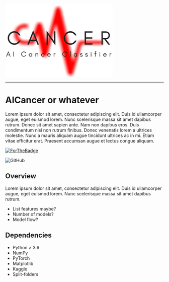 
![](/images/logo.png)

---------  
# AICancer or whatever

Lorem ipsum dolor sit amet, consectetur adipiscing elit. Duis id ullamcorper augue, eget euismod lorem. Nunc scelerisque massa sit amet dapibus rutrum. Donec sit amet sapien ante. Nam non dapibus eros. Duis condimentum nisi non rutrum finibus. Donec venenatis lorem a ultrices molestie. Nunc a mauris aliquam augue tincidunt ultrices ac in mi. Etiam vitae efficitur erat. Praesent accumsan augue et lectus congue aliquam.

[![ForTheBadge](https://ForTheBadge.com/images/badges/made-with-python.svg)](https://colab.research.google.com/)

![GitHub](https://img.shields.io/github/license/justin13601/AICancer?style=flat-square)


**Overview**
---------
Lorem ipsum dolor sit amet, consectetur adipiscing elit. Duis id ullamcorper augue, eget euismod lorem. Nunc scelerisque massa sit amet dapibus rutrum.
- List features maybe?
- Number of models?
- Model flow?


**Dependencies**
---------
- Python > 3.6
- NumPy
- PyTorch
- Matplotlib
- Kaggle
- Split-folders

